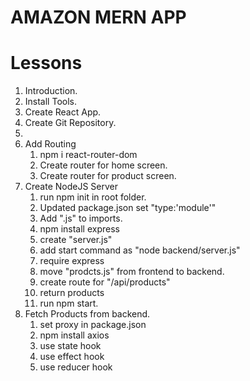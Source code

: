 # AMAZON MERN APP

# Lessons

1. Introduction.
2. Install Tools.
3. Create React App.
4. Create Git Repository.
5.
6. Add Routing
   1. npm i react-router-dom
   2. Create router for home screen.
   3. Create router for product screen.
7. Create NodeJS Server
   1. run npm init in root folder.
   2. Updated package.json set "type:'module'"
   3. Add ".js" to imports.
   4. npm install express
   5. create "server.js"
   6. add start command as "node backend/server.js"
   7. require express
   8. move "prodcts.js" from frontend to backend.
   9. create route for "/api/products"
   10. return products
   11. run npm start.
8. Fetch Products from backend.
   1. set proxy in package.json
   2. npm install axios
   3. use state hook
   4. use effect hook
   5. use reducer hook
